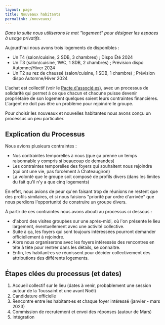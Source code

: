 ```yaml
---
layout: page
title: Nouveaux habitants
permalink: /nouveaux/
---
```


*Dans la suite nous utiliserons le mot "logement" pour désigner les espaces à usage privatifs.*

Aujourd'hui nous avons trois logements de disponibles :
 - Un T4 (salon/cuisine, 2 SDB, 3 chambres) ; Dispo Été 2024
 - Un T3 (salon/cuisine, 1WC, 1 SDB, 2 chambres) ; Prévision dispo Automne/Hiver 2024
 - Un T2 au rez de chaussé (salon/cuisine, 1 SDB, 1 chambre) ; Prévision dispo Automne/Hiver 2024

L'achat est collectif (voir le [Pacte d'associé·es](../documents)), avec un processus de solidarité qui permet à ce que chacun et chacune puisse devenir propriétaire de son logement quelques soient leurs contraintes financières. L'argent ne doit pas être un problème pour rejoindre le groupe.

Pour choisir les nouveaux et nouvelles habitantes nous avons conçu un processus un peu particulier.

## Explication du Processus

Nous avions plusieurs contraintes :
 - Nos contraintes temporelles à nous (que ça prenne un temps raisonnable y compris si beaucoup de demandes)
 - Les contraintes temporelles des foyers qui souhaitent nous rejoindre (qui ont une vie, pas forcément à Chateaugiron)
 - La volonté que le groupe soit composé de profils divers (dans les limites du fait qu'il n'y a que cinq logements)



En effet, nous avions de peur qu'en faisant trop de réunions ne restent que des profils similaires, et si nous faisions "priorité par ordre d'arrivée" que nous perdions l'opportunité de construire un groupe divers.

À partir de ces contraintes nous avons abouti au processus ci dessous : 
 - d'abord des visites groupées sur une après-midi, où l'on présente le lieu largement, éventuellement avec une activité collective. 
 - Suite à ça, les foyers qui sont toujours intéressées pourront demander officiellement à rejoindre. 
 - Alors nous organiserons avec les foyers intéressés des rencontres en tête à tête pour rentrer dans les détails, se connaitre.
 - Enfin, les habitant·es se réunissent pour décider collectivement des attributions des différents logements.


## Étapes clées du processus (et dates)

 1. Accueil collectif sur le lieu (dates à venir, probablement une session autour de la Toussaint et une avant Noël)
 1. Candidature officielle
 1. Rencontre entre les habitant·es et chaque foyer intéressé (janvier - mars 2023)
 1. Commission de recrutement et envoi des réponses (autour de Mars)
 1. Intégration
